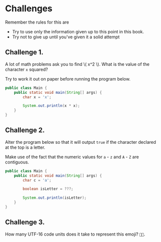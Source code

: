 # Challenges

Remember the rules for this are
* Try to use only the information given up to this point in this book.
* Try not to give up until you've given it a solid attempt


## Challenge 1.

A lot of math problems ask you to find \\( x^2 \\). What is the value of the character `x` squared?

Try to work it out on paper before running the program below.

```java
public class Main {
    public static void main(String[] args) {
        char x = 'x';

        System.out.println(x * x);
    }
}
```

## Challenge 2.

Alter the program below so that it will output `true` if the character declared at the top is a letter.

Make use of the fact that the numeric values for `a` - `z` and `A` - `Z` are contiguous.


```java
public class Main {
    public static void main(String[] args) {
        char c = 'a';

        boolean isLetter = ???;

        System.out.println(isLetter);
    }
}
```

## Challenge 3.

How many UTF-16 code units does it take to represent this emoji? `👨‍🍳`.
